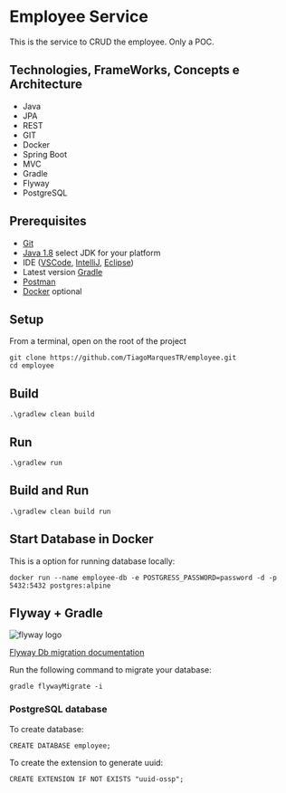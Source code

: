 
# Employee Service
This is the service to CRUD the employee. Only a POC.

## Technologies, FrameWorks, Concepts e Architecture

* Java
* JPA
* REST
* GIT
* Docker
* Spring Boot
* MVC
* Gradle
* Flyway
* PostgreSQL

## Prerequisites

* [Git](https://git-scm.com/downloads)
* [Java 1.8](https://docs.aws.amazon.com/corretto/latest/corretto-8-ug/downloads-list.html) select JDK for your platform
* IDE ([VSCode](https://code.visualstudio.com/download), [IntelliJ](https://www.jetbrains.com/idea/download/#section=windows), [Eclipse](https://www.eclipse.org/downloads/))
* Latest version [Gradle](https://gradle.org/releases/)
* [Postman](https://www.getpostman.com/downloads/)
* [Docker](https://www.docker.com/products/docker-desktop) optional

## Setup
From a terminal, open on the root of the project

```
git clone https://github.com/TiagoMarquesTR/employee.git
cd employee
```

## Build

```
.\gradlew clean build
```

## Run

```
.\gradlew run
```

## Build and Run

```
.\gradlew clean build run
```
## Start Database in Docker
This is a option for running database locally:

```
docker run --name employee-db -e POSTGRESS_PASSWORD=password -d -p 5432:5432 postgres:alpine
```

## Flyway + Gradle
![flyway logo](https://flywaydb.org/assets/logo/flyway-logo-tm-sm.png)

[Flyway Db migration documentation](https://flywaydb.org/documentation/migrations/)

Run the following command to migrate your database:

```
gradle flywayMigrate -i
```
### PostgreSQL database
To create database:

```
CREATE DATABASE employee;
```
To create the extension to generate uuid:

```
CREATE EXTENSION IF NOT EXISTS "uuid-ossp";
```
